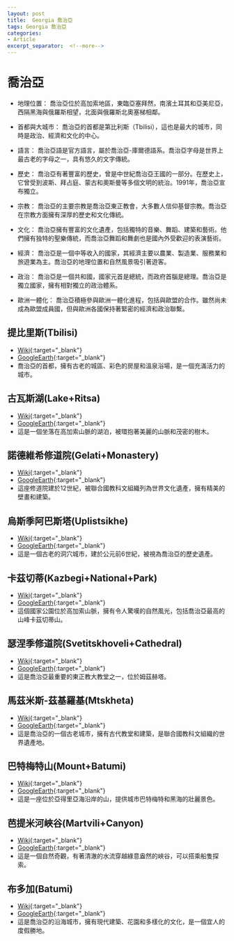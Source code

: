 ```yaml
---
layout: post
title:  Georgia 喬治亞
tags: Georgia 喬治亞 
categories:
- Article
excerpt_separator:  <!--more-->
---
```

# 喬治亞
- 地理位置： 喬治亞位於高加索地區，東臨亞塞拜然，南濱土耳其和亞美尼亞，西隔黑海與俄羅斯相望，北面與俄羅斯北奧塞梯相鄰。

- 首都與大城市： 喬治亞的首都是第比利斯（Tbilisi），這也是最大的城市，同時是政治、經濟和文化的中心。

- 語言： 喬治亞語是官方語言，屬於喬治亞-庫爾德語系。喬治亞字母是世界上最古老的字母之一，具有悠久的文字傳統。

- 歷史： 喬治亞有著豐富的歷史，曾是中世紀喬治亞王國的一部分。在歷史上，它曾受到波斯、拜占庭、蒙古和奧斯曼等多個文明的統治。1991年，喬治亞宣布獨立。

- 宗教： 喬治亞的主要宗教是喬治亞東正教會，大多數人信仰基督宗教。喬治亞在宗教方面擁有深厚的歷史和文化傳統。

- 文化： 喬治亞擁有豐富的文化遺產，包括獨特的音樂、舞蹈、建築和藝術。他們擁有独特的聖樂傳統，而喬治亞舞蹈和舞劇也是國內外受歡迎的表演藝術。

- 經濟： 喬治亞是一個中等收入的國家，其經濟主要以農業、製造業、服務業和旅遊業為主。喬治亞的地理位置和自然風景吸引著遊客。

- 政治： 喬治亞是一個共和國，國家元首是總統，而政府首腦是總理。喬治亞是獨立國家，擁有相對獨立的政治體系。

- 歐洲一體化： 喬治亞積極參與歐洲一體化進程，包括與歐盟的合作。雖然尚未成為歐盟成員國，但與歐洲各國保持著緊密的經濟和政治聯繫。

## 提比里斯(Tbilisi)
- [Wiki](https://zh.wikipedia.org/w/index.php?search=Tbilisi "Wiki"){:target="_blank"} 
- [GoogleEarth](https://earth.google.com/web/search/Tbilisi "GoogleEarth"){:target="_blank"} 
- 喬治亞的首都，擁有古老的城區、彩色的房屋和溫泉浴場，是一個充滿活力的城市。

## 古瓦斯湖(Lake+Ritsa)
- [Wiki](https://zh.wikipedia.org/w/index.php?search=Lake+Ritsa "Wiki"){:target="_blank"} 
- [GoogleEarth](https://earth.google.com/web/search/Lake+Ritsa "GoogleEarth"){:target="_blank"} 
- 這是一個坐落在高加索山脈的湖泊，被環抱著美麗的山脈和茂密的樹木。

## 諾德維希修道院(Gelati+Monastery)
- [Wiki](https://zh.wikipedia.org/w/index.php?search=Gelati+Monastery "Wiki"){:target="_blank"} 
- [GoogleEarth](https://earth.google.com/web/search/Gelati+Monastery "GoogleEarth"){:target="_blank"} 
- 這座修道院建於12世紀，被聯合國教科文組織列為世界文化遺產，擁有精美的壁畫和建築。

## 烏斯季阿巴斯塔(Uplistsikhe)
- [Wiki](https://zh.wikipedia.org/w/index.php?search=Uplistsikhe "Wiki"){:target="_blank"} 
- [GoogleEarth](https://earth.google.com/web/search/Uplistsikhe "GoogleEarth"){:target="_blank"} 
- 這是一個古老的洞穴城市，建於公元前6世紀，被視為喬治亞的歷史遺產。

## 卡茲切蒂(Kazbegi+National+Park)
- [Wiki](https://zh.wikipedia.org/w/index.php?search=Kazbegi+National+Park "Wiki"){:target="_blank"} 
- [GoogleEarth](https://earth.google.com/web/search/Kazbegi+National+Park "GoogleEarth"){:target="_blank"} 
- 這個國家公園位於高加索山脈，擁有令人驚嘆的自然風光，包括喬治亞最高的山峰卡茲切蒂山。

## 瑟涅季修道院(Svetitskhoveli+Cathedral)
- [Wiki](https://zh.wikipedia.org/w/index.php?search=Svetitskhoveli+Cathedral "Wiki"){:target="_blank"} 
- [GoogleEarth](https://earth.google.com/web/search/Svetitskhoveli+Cathedral "GoogleEarth"){:target="_blank"} 
- 這是喬治亞最重要的東正教大教堂之一，位於姆茲赫塔。

## 馬茲米斯-茲基羅基(Mtskheta)
- [Wiki](https://zh.wikipedia.org/w/index.php?search=Mtskheta "Wiki"){:target="_blank"} 
- [GoogleEarth](https://earth.google.com/web/search/Mtskheta "GoogleEarth"){:target="_blank"} 
- 這是喬治亞的一個古老城市，擁有古代教堂和建築，是聯合國教科文組織的世界遺產地。

## 巴特梅特山(Mount+Batumi)
- [Wiki](https://zh.wikipedia.org/w/index.php?search=Mount+Batumi "Wiki"){:target="_blank"} 
- [GoogleEarth](https://earth.google.com/web/search/Mount+Batumi "GoogleEarth"){:target="_blank"} 
- 這是一座位於亞得里亞海沿岸的山，提供城市巴特梅特和黑海的壯麗景色。

## 芭提米河峽谷(Martvili+Canyon)
- [Wiki](https://zh.wikipedia.org/w/index.php?search=Martvili+Canyon "Wiki"){:target="_blank"} 
- [GoogleEarth](https://earth.google.com/web/search/Martvili+Canyon "GoogleEarth"){:target="_blank"} 
- 這是一個自然奇觀，有著清澈的水流穿越綠意盎然的峽谷，可以搭乘船隻探索。

## 布多加(Batumi)
- [Wiki](https://zh.wikipedia.org/w/index.php?search=Batumi "Wiki"){:target="_blank"} 
- [GoogleEarth](https://earth.google.com/web/search/Batumi "GoogleEarth"){:target="_blank"} 
- 這是喬治亞的沿海城市，擁有現代建築、花園和多樣化的文化，是一個宜人的度假勝地。


